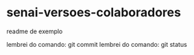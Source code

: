 # senai-versoes-colaboradores

readme de exemplo

lembrei do comando: git commit
lembrei do comando: git status